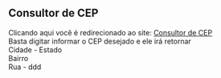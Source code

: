 Consultor de CEP
----------------
Clicando aqui você é redirecionado ao site: <a href="https://silvaferraz.github.io/consulting_ceps/" target="_blank">Consultor de CEP</a> <br/>
Basta digitar informar o CEP desejado e ele irá retornar <br/>
Cidade - Estado <br/>
Bairro <br/>
Rua - ddd
